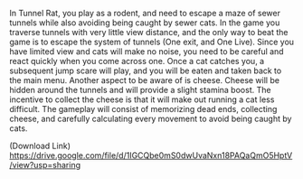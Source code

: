 In Tunnel Rat, you play as a rodent, and need to escape a maze of sewer tunnels while also avoiding being caught by sewer cats. In the game you traverse tunnels with very little view distance, and the only way to beat the game is to escape the system of tunnels (One exit, and One Live). Since you have limited view and cats will make no noise, you need to be careful and react quickly when you come across one. Once a cat catches you, a subsequent jump scare will play, and you will be eaten and taken back to the main menu. Another aspect to be aware of is cheese. Cheese will be hidden around the tunnels and will provide a slight stamina boost. The incentive to collect the cheese is that it will make out running a cat less difficult. The gameplay will consist of memorizing dead ends, collecting cheese, and carefully calculating every movement to avoid being caught by cats.

(Download Link)
https://drive.google.com/file/d/1IGCQbe0mS0dwUvaNxn18PAQaQmO5HptV/view?usp=sharing
